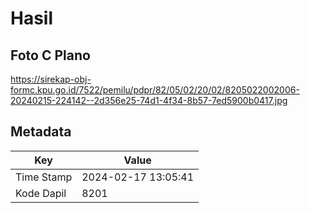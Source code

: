 # Hasil

## Foto C Plano

https://sirekap-obj-formc.kpu.go.id/7522/pemilu/pdpr/82/05/02/20/02/8205022002006-20240215-224142--2d356e25-74d1-4f34-8b57-7ed5900b0417.jpg


## Metadata

| Key        | Value               |
| ---------- | ------------------- |
| Time Stamp | 2024-02-17 13:05:41 |
| Kode Dapil | 8201                |



